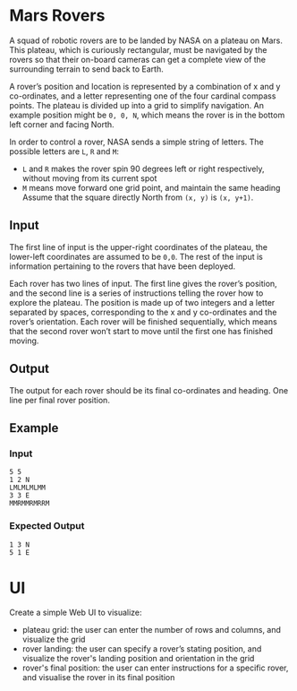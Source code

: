 # Mars Rovers

A squad of robotic rovers are to be landed by NASA on a plateau on Mars. This plateau, which is curiously rectangular, must be navigated by the rovers so that their on-board cameras can get a complete view of the surrounding terrain to send back to Earth.

A rover’s position and location is represented by a combination of x and y co-ordinates, and a letter representing one of the four cardinal compass points. The plateau is divided up into a grid to simplify navigation. An example position might be `0, 0, N`, which means the rover is in the bottom left corner and facing North.

In order to control a rover, NASA sends a simple string of letters. The possible letters are `L`, `R` and `M`:
- `L` and `R` makes the rover spin 90 degrees left or right respectively, without moving from its current spot
- `M` means move forward one grid point, and maintain the same heading
Assume that the square directly North from `(x, y)` is `(x, y+1)`.

## Input
The first line of input is the upper-right coordinates of the plateau, the lower-left coordinates are assumed to be `0,0`.
The rest of the input is information pertaining to the rovers that have been deployed.

Each rover has two lines of input. The first line gives the rover’s position, and the second line is a series of instructions telling the rover how to explore the plateau. The position is made up of two integers and a letter separated by spaces, corresponding to the x and y co-ordinates and the rover’s orientation.
Each rover will be finished sequentially, which means that the second rover won’t start to move until the first one has finished moving.

## Output
The output for each rover should be its final co-ordinates and heading. One line per final rover position.

## Example
### Input
```
5 5
1 2 N
LMLMLMLMM
3 3 E
MMRMMRMRRM
```
### Expected Output
```
1 3 N
5 1 E
````

# UI
Create a simple Web UI to visualize:
- plateau grid: the user can enter the number of rows and columns, and visualize the grid
- rover landing: the user can specify a rover’s stating position, and visualize the rover's landing position and orientation in the grid
- rover's final position: the user can enter instructions for a specific rover, and visualise the rover in its final position
